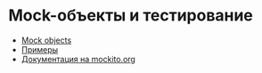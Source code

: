 # Mock-объекты и тестирование
- [Mock objects](https://en.wikipedia.org/wiki/Mock_object)
- [Примеры](http://habrahabr.ru/post/243155/)
- [Документация на mockito.org](http://site.mockito.org/#more)